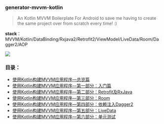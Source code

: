 ### generator-mvvm-kotlin

> An Kotlin MVVM Boilerplate For Android to save me having to create the same project over from scratch every time! :)

**stack**：MVVM/Kotlin/DataBinding/Rxjava2/Retrofit2/ViewModel/LiveData/Room/Dagger2/AOP

![](https://user-gold-cdn.xitu.io/2018/11/22/1673bc1247150cea?w=1240&h=607&f=png&s=161830)

### 目录：

- [使用Kotlin构建MVVM应用程序—总览篇](https://www.jianshu.com/p/77e42aebd7bb)
- [使用Kotlin构建MVVM应用程序—第一部分：入门篇](https://www.jianshu.com/p/80926d9e64f7)
- [使用Kotlin构建MVVM应用程序—第二部分：Retrofit及RxJava](https://www.jianshu.com/p/8993b247947a)
- [使用Kotlin构建MVVM应用程序—第三部分：Room](https://www.jianshu.com/p/264d7d0608f0)
- [使用Kotlin构建MVVM应用程序—第四部分：依赖注入Dagger2](https://www.jianshu.com/p/da77266970d8)
- [使用Kotlin构建MVVM应用程序—第五部分：LiveData](https://xiaozhuanlan.com/topic/9753861024)
- [使用Kotlin构建MVVM应用程序—第六部分：单元测试](https://www.jianshu.com/p/2ce583fc3b2d)







